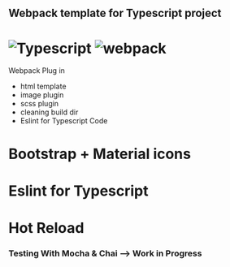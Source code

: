 ## Webpack template for Typescript project
# ![Typescript](https://www.vectorlogo.zone/logos/typescriptlang/typescriptlang-icon.svg) ![webpack](https://www.vectorlogo.zone/logos/js_webpack/js_webpack-icon.svg) 

Webpack Plug in

* html template
* image plugin
* scss plugin
* cleaning build dir
* Eslint for Typescript Code



# Bootstrap + Material icons

# Eslint for Typescript

# Hot Reload

### Testing With Mocha & Chai --> Work in Progress